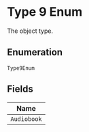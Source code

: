 
# Type 9 Enum

The object type.

## Enumeration

`Type9Enum`

## Fields

| Name |
|  --- |
| `Audiobook` |

